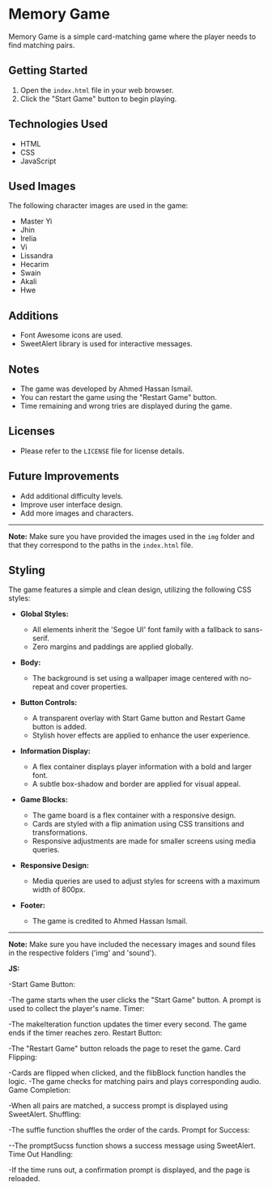 # Memory Game

Memory Game is a simple card-matching game where the player needs to find matching pairs.

## Getting Started

1. Open the `index.html` file in your web browser.
2. Click the "Start Game" button to begin playing.

## Technologies Used

- HTML
- CSS
- JavaScript

## Used Images

The following character images are used in the game:
- Master Yi
- Jhin
- Irelia
- Vi
- Lissandra
- Hecarim
- Swain
- Akali
- Hwe

## Additions

- Font Awesome icons are used.
- SweetAlert library is used for interactive messages.

## Notes

- The game was developed by Ahmed Hassan Ismail.
- You can restart the game using the "Restart Game" button.
- Time remaining and wrong tries are displayed during the game.

## Licenses

- Please refer to the `LICENSE` file for license details.

## Future Improvements

- Add additional difficulty levels.
- Improve user interface design.
- Add more images and characters.

---

**Note:**
Make sure you have provided the images used in the `img` folder and that they correspond to the paths in the `index.html` file.

## Styling

The game features a simple and clean design, utilizing the following CSS styles:

- **Global Styles:**
  - All elements inherit the 'Segoe UI' font family with a fallback to sans-serif.
  - Zero margins and paddings are applied globally.

- **Body:**
  - The background is set using a wallpaper image centered with no-repeat and cover properties.

- **Button Controls:**
  - A transparent overlay with Start Game button and Restart Game button is added.
  - Stylish hover effects are applied to enhance the user experience.

- **Information Display:**
  - A flex container displays player information with a bold and larger font.
  - A subtle box-shadow and border are applied for visual appeal.

- **Game Blocks:**
  - The game board is a flex container with a responsive design.
  - Cards are styled with a flip animation using CSS transitions and transformations.
  - Responsive adjustments are made for smaller screens using media queries.

- **Responsive Design:**
  - Media queries are used to adjust styles for screens with a maximum width of 800px.

- **Footer:**
  - The game is credited to Ahmed Hassan Ismail.

---

**Note:**
Make sure you have included the necessary images and sound files in the respective folders ('img' and 'sound').
 
 **JS:**

 -Start Game Button:

-The game starts when the user clicks the "Start Game" button.
A prompt is used to collect the player's name.
Timer:

-The makeIteration function updates the timer every second.
The game ends if the timer reaches zero.
Restart Button:

-The "Restart Game" button reloads the page to reset the game.
Card Flipping:

-Cards are flipped when clicked, and the flibBlock function handles the logic.
-The game checks for matching pairs and plays corresponding audio.
Game Completion:

-When all pairs are matched, a success prompt is displayed using SweetAlert.
Shuffling:

-The suffle function shuffles the order of the cards.
Prompt for Success:

--The promptSucss function shows a success message using SweetAlert.
Time Out Handling:

-If the time runs out, a confirmation prompt is displayed, and the page is reloaded.